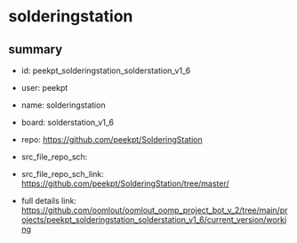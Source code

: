 # solderingstation
 
## summary 
* id: peekpt_solderingstation_solderstation_v1_6
* user: peekpt
* name: solderingstation
* board: solderstation_v1_6
* repo: https://github.com/peekpt/SolderingStation



* src_file_repo_sch: 
* src_file_repo_sch_link: https://github.com/peekpt/SolderingStation/tree/master/
* full details link: https://github.com/oomlout/oomlout_oomp_project_bot_v_2/tree/main/projects/peekpt_solderingstation_solderstation_v1_6/current_version/working  







